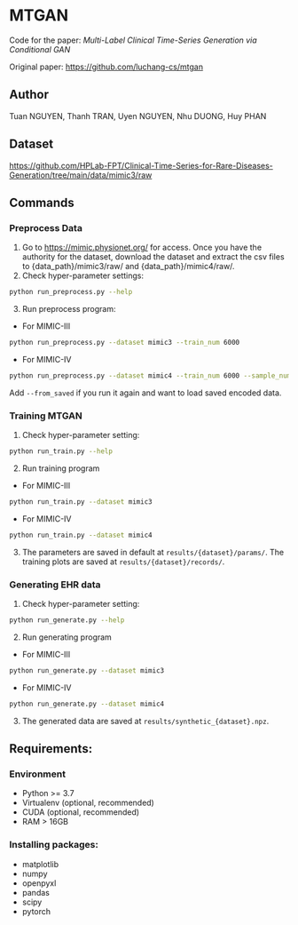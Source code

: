 # MTGAN

Code for the paper: *Multi-Label Clinical Time-Series Generation via Conditional GAN*

Original paper: https://github.com/luchang-cs/mtgan

## Author

Tuan NGUYEN, Thanh TRAN, Uyen NGUYEN, Nhu DUONG, Huy PHAN

## Dataset

https://github.com/HPLab-FPT/Clinical-Time-Series-for-Rare-Diseases-Generation/tree/main/data/mimic3/raw

## Commands

### Preprocess Data

1. Go to https://mimic.physionet.org/ for access. Once you have the authority for the dataset, download the dataset and extract the csv files to {data_path}/mimic3/raw/ and {data_path}/mimic4/raw/.
2. Check hyper-parameter settings:
```bash
python run_preprocess.py --help
```
3. Run preprocess program:

- For MIMIC-III
```bash
python run_preprocess.py --dataset mimic3 --train_num 6000
```
- For MIMIC-IV
```bash
python run_preprocess.py --dataset mimic4 --train_num 6000 --sample_num 10000
```

Add `--from_saved` if you run it again and want to load saved encoded data.

### Training MTGAN
1. Check hyper-parameter setting:
```bash
python run_train.py --help
```

2. Run training program
- For MIMIC-III
```bash
python run_train.py --dataset mimic3
```
- For MIMIC-IV
 ```bash
python run_train.py --dataset mimic4
```

3. The parameters are saved in default at `results/{dataset}/params/`. The training plots are saved at `results/{dataset}/records/`.

### Generating EHR data
1. Check hyper-parameter setting:
```bash
python run_generate.py --help
```

2. Run generating program
- For MIMIC-III
```bash
python run_generate.py --dataset mimic3
```
- For MIMIC-IV
 ```bash
python run_generate.py --dataset mimic4
```

3. The generated data are saved at `results/synthetic_{dataset}.npz`.

## Requirements:

### Environment

- Python >= 3.7
- Virtualenv (optional, recommended)
- CUDA (optional, recommended)
- RAM > 16GB

### Installing packages:

- matplotlib
- numpy
- openpyxl
- pandas
- scipy
- pytorch
